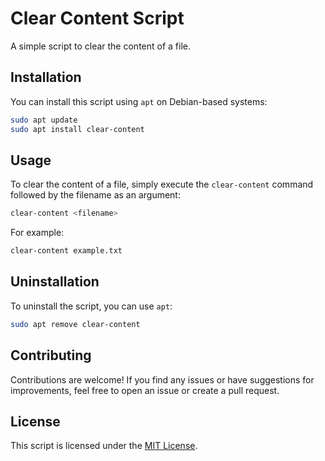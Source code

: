 # Clear Content Script

A simple script to clear the content of a file.

## Installation

You can install this script using `apt` on Debian-based systems:

```bash
sudo apt update
sudo apt install clear-content
```

## Usage

To clear the content of a file, simply execute the `clear-content` command followed by the filename as an argument:

```bash
clear-content <filename>
```

For example:

```bash
clear-content example.txt
```

## Uninstallation

To uninstall the script, you can use `apt`:

```bash
sudo apt remove clear-content
```

## Contributing

Contributions are welcome! If you find any issues or have suggestions for improvements, feel free to open an issue or create a pull request.

## License

This script is licensed under the [MIT License](LICENSE).